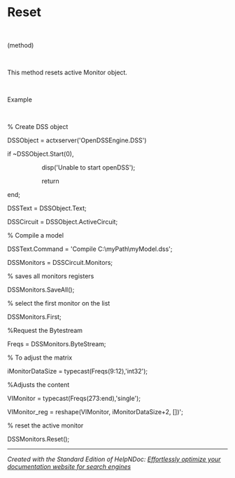 # Reset

&nbsp;

(method)

&nbsp;

This method resets active Monitor object.

&nbsp;

Example

&nbsp;

% Create DSS object

DSSObject = actxserver('OpenDSSEngine.DSS')

if ~DSSObject.Start(0),

&nbsp; &nbsp; &nbsp; &nbsp; &nbsp; &nbsp; &nbsp; &nbsp; &nbsp; &nbsp; disp('Unable to start openDSS');

&nbsp; &nbsp; &nbsp; &nbsp; &nbsp; &nbsp; &nbsp; &nbsp; &nbsp; &nbsp; return

end;

DSSText = DSSObject.Text;

DSSCircuit = DSSObject.ActiveCircuit;

% Compile a model &nbsp; &nbsp; &nbsp; &nbsp;

DSSText.Command = 'Compile C:\\myPath\\myModel.dss';

DSSMonitors = DSSCircuit.Monitors;

% saves all monitors registers

DSSMonitors.SaveAll();

% select the first monitor on the list

DSSMonitors.First;&nbsp;

%Request the Bytestream

Freqs = DSSMonitors.ByteStream;&nbsp;

% To adjust the matrix

iMonitorDataSize = typecast(Freqs(9:12),'int32');&nbsp;

%Adjusts the content

VIMonitor = typecast(Freqs(273:end),'single');&nbsp;

VIMonitor\_reg = reshape(VIMonitor, iMonitorDataSize+2, \[\])';

% reset the active monitor

DSSMonitors.Reset();&nbsp;


***
_Created with the Standard Edition of HelpNDoc: [Effortlessly optimize your documentation website for search engines](<https://www.helpndoc.com/feature-tour/produce-html-websites/>)_
